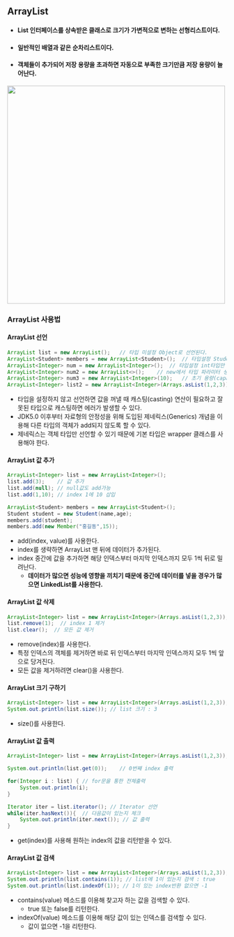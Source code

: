 ## ArrayList

- #### List 인터페이스를 상속받은 클래스로 크기가 가변적으로 변하는 선형리스트이다.
- #### 일반적인 배열과 같은 순차리스트이다.
- #### 객체들이 추가되어 저장 용량을 초과하면 자동으로 부족한 크기만큼 저장 용량이 늘어난다.

<img src="https://user-images.githubusercontent.com/35963403/160608576-de7317c0-c2a7-4a05-a887-550c3c13f5b2.PNG" width="500">

### ArrayList 사용법

#### ArrayList 선언

```java
ArrayList list = new ArrayList();   // 타입 미설정 Object로 선언된다.
ArrayList<Student> members = new ArrayList<Student>();  // 타입설정 Student객체만 사용가능
ArrayList<Integer> num = new ArrayList<Integer>();  // 타입설정 int타입만 사용가능
ArrayList<Integer> num2 = new ArrayList<>();    // new에서 타입 파라미터 생략가능
ArrayList<Integer> num3 = new ArrayList<Integer>(10);   // 초기 용량(capacity)지정
ArrayList<Integer> list2 = new ArrayList<Integer>(Arrays.asList(1,2,3));    // 생성시 값추가
```

- 타입을 설정하지 않고 선언하면 값을 꺼낼 때 캐스팅(casting) 연산이 필요하고 잘못된 타입으로 캐스팅하면 에러가 발생할 수 있다.
- JDK5.0 이후부터 자료형의 안정성을 위해 도입된 제네릭스(Generics) 개념을 이용해 다른 타입의 객체가 add되지 않도록 할 수 있다.
- 제네릭스는 객체 타입만 선언할 수 있기 때문에 기본 타입은 wrapper 클래스를 사용해야 한다.

#### ArrayList 값 추가

```java
ArrayList<Integer> list = new ArrayList<Integer>();
list.add(3);    // 값 추가
list.add(null); // null값도 add가능
list.add(1,10); // index 1에 10 삽입
```

```java
ArrayList<Student> members = new ArrayList<Student>();
Student student = new Student(name,age);
members.add(student);
members.add(new Member("홍길동",15));
```

- add(index, value)를 사용한다.
- index를 생략하면 ArrayList 맨 뒤에 데이터가 추가된다.
- index 중간에 값을 추가하면 해당 인덱스부터 마지막 인덱스까지 모두 1씩 뒤로 밀려난다.
  - **데이터가 많으면 성능에 영향을 끼치기 때문에 중간에 데이터를 넣을 경우가 많으면 LinkedList를 사용한다.**

#### ArrayList 값 삭제

```java
ArrayList<Integer> list = new ArrayList<Integer>(Arrays.asList(1,2,3));
list.remove(1);  // index 1 제거
list.clear();  // 모든 값 제거
```

- remove(index)를 사용한다.
- 특정 인덱스의 객체를 제거하면 바로 뒤 인덱스부터 마지막 인덱스까지 모두 1씩 앞으로 당겨진다.
- 모든 값을 제거하려면 clear()을 사용한다.

#### ArrayList 크기 구하기

```java
ArrayList<Integer> list = new ArrayList<Integer>(Arrays.asList(1,2,3));
System.out.println(list.size()); // list 크기 : 3
```

- size()를 사용한다.

#### ArrayList 값 출력

```java
ArrayList<Integer> list = new ArrayList<Integer>(Arrays.asList(1,2,3));

System.out.println(list.get(0));    // 0번째 index 출력

for(Integer i : list) { // for문을 통한 전체출력
    System.out.println(i);
}

Iterator iter = list.iterator(); // Iterator 선언 
while(iter.hasNext()){  // 다음값이 있는지 체크
    System.out.println(iter.next()); // 값 출력
}
```

- get(index)를 사용해 원하는 index의 값을 리턴받을 수 있다.

#### ArrayList 값 검색

```java
ArrayList<Integer> list = new ArrayList<Integer>(Arrays.asList(1,2,3));
System.out.println(list.contains(1)); // list에 1이 있는지 검색 : true
System.out.println(list.indexOf(1)); // 1이 있는 index반환 없으면 -1
```

- contains(value) 메소드를 이용해 찾고자 하는 값을 검색할 수 있다.
  - true 또는 false를 리턴한다.
- indexOf(value) 메소드를 이용해 해당 값이 있는 인덱스를 검색할 수 있다.
  - 값이 없으면 -1을 리턴한다.